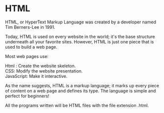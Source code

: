 # HTML

HTML, or HyperText Markup Language was created by a developer named Tim Berners-Lee in 1991.

Today, HTML is used on every website in the world; it's the base structure underneath all your favorite sites. However, HTML is just one piece that is used to build a web page. 

Most web pages use:

Html : Create the website skeleton.<br>
CSS: Modify the website presentation.<br>
JavaScript: Make it interactive.<br>


As the name suggests, HTML is a markup language; it marks up every piece of content on a web page and defines its type. The language is simple and perfect for beginners!


All the programs written will be HTML files with the file extension .html.
